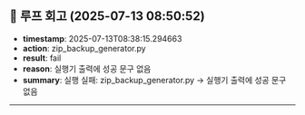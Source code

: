 ## 🧠 루프 회고 (2025-07-13 08:50:52)

- **timestamp**: 2025-07-13T08:38:15.294663
- **action**: zip_backup_generator.py
- **result**: fail
- **reason**: 실행기 출력에 성공 문구 없음
- **summary**: 실행 실패: zip_backup_generator.py → 실행기 출력에 성공 문구 없음

---
